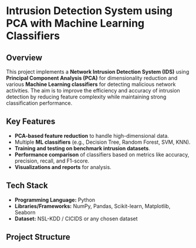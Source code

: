 # Intrusion Detection System using PCA with Machine Learning Classifiers

## Overview
This project implements a **Network Intrusion Detection System (IDS)** using **Principal Component Analysis (PCA)** for dimensionality reduction and various **Machine Learning classifiers** for detecting malicious network activities. The aim is to improve the efficiency and accuracy of intrusion detection by reducing feature complexity while maintaining strong classification performance.

## Key Features
- **PCA-based feature reduction** to handle high-dimensional data.
- Multiple **ML classifiers** (e.g., Decision Tree, Random Forest, SVM, KNN).
- **Training and testing on benchmark intrusion datasets**.
- **Performance comparison** of classifiers based on metrics like accuracy, precision, recall, and F1-score.
- **Visualizations and reports** for analysis.

## Tech Stack
- **Programming Language:** Python
- **Libraries/Frameworks:** NumPy, Pandas, Scikit-learn, Matplotlib, Seaborn
- **Dataset:** NSL-KDD / CICIDS or any chosen dataset

## Project Structure
